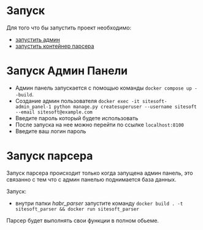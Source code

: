 # Запуск
Для того что бы запустить проект необходимо:

- [запустить админ](#запуск-админ-панели)
- [запустить контейнер парсера](#запуск-парсера)

# Запуск Админ Панели
- Админ панель запускается с помощью команды `docker compose up --build`.
- Создание админ пользователя `docker exec -it sitesoft-admin_panel-1 python manage.py createsuperuser --username sitesoft --email sitesoft@example.com`
- Введите пароль который будете использовать
- После запуска на нее можно перейти по ссылке `localhost:8100`
- Введите ваш логин пароль

# Запуск парсера
Запуск парсера происходит только когда запущена админ панель, это связанно с тем что с админ панелью поднимается база данных.

Запуск:

- внутри папки *habr_parser* запустите команду `docker build . -t sitesoft_parser && docker run sitesoft_parser`

Парсер будет выполнять свои функции в полном обьеме.